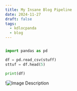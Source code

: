 ```yaml
---
title: My Insane Blog Pipeline
date: 2024-11-27
draft: false
tags:
  - kdlocpanda
  - blog
---
```



```python

import pandas as pd

df = pd.read_csv(stuff)
sttuf = df.head(5)

print(df)

```


!![Image Description](/images/Pasted%20image%2020241127210428.png)





